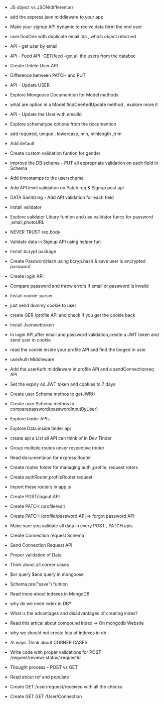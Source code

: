 
- JS object vs JSON(difference)
- add the express.json middleware to your app 
- Make your signup API dynamic to recive data form the end user
- user.findOne with duplicate email Ida , which  object  returned 
- API - get user by email
- APi - Feed API -GET/feed -get all the users from the databse 
- Create Delete User API   
- Difference between PATCH and PUT
- API - Update USER  
- Explore Mongoose Documention for Model methods 
- what are option in a Model findOneAndUpdate method , explore more it 
- API - Update the User  with emailId 


- Explore schematype options from the documention
- add required, unique , lowercase, min, minlength ,trim
- Add default
- Create custom validation funtion for gender
- Improve the DB schema - PUT all appropriate validation on each field in Schema
- Add timestamps to the userschema
- Add API level validation on Patch req & Signup post api
- DATA Sanitizing - Add API validation for each field 
- Install validator
- Explore validator Libary funtion and use validator funcs for password ,email,photoURL
- NEVER TRUST req.body

- Validate data in Signup API using helper fun
- Install bcrypt package
- Create PasswordHash using bcryp.hash & save user is  encrypted password 
- Create login API
- Compare password and throw errors if email or password is invalid 


- Install cookie-parser
- just send dummy cookie to user
- create GER /profile API and check if you get the cookie back
- Install Jsonwebtoken
- In login API,after email and password validation,create a JWT token and send user in  cookie
- read the cookie inside your profile API and find the looged in user
- userAuth Middleware
- Add the userAuth middleware in profile API and a sendConnectionreq API
- Set the expiry od JWT token and cookies to 7 days 
- Create user Schema methos  to getJWR()
- Create user Schema methos  to comparepassword(passwordInputByUser)

- Explore tinder APIs
- Explore Data inside tinder api
- create api a List all API can think of in Dev TInder
- Group multiple routes unser respective router 
- Read documentaion for express.Router
- Create routes folder for managing auth ,profile, request roters
- Create authRouter,profileRouter,request
- Import these routers in app.js 
- Create POST/logout API
- Create PATCH /profile/edit
- Create PATCH  /profile/password API => forgot password API
- Make sure you validate all data in every POST , PATCH apis

- Create Connection request Schema
- Send Connection Request API
- Proper validation of Data 
- Think about all corner cases 
- $or query $and query in mongoose
- Schema.pre("save") funtion
- Read more about indexes in MongoDB
- why do we need index in DB?
- What is the advantages and disadvantages of creating index?
- Read this artical about compound index => On mongodb Website
- why we should not create lots of indexes in db  
- ALways Think about CORNER CASES


- Write code with proper validations for POST /request/review/:status/:requestId
- Thought process - POST vs GET 
- Read about ref and populate 
- Create GET /user/request/received with all the checks
- Create GET GET /User/Connection  

                                                                                                                                                                                                                                                                                                                                                                                                                                                                 